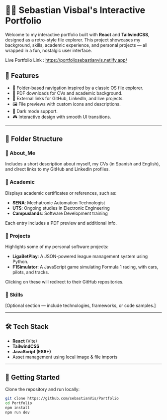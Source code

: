 # 🧑‍💻 Sebastian Visbal's Interactive Portfolio

Welcome to my interactive portfolio built with **React** and **TailwindCSS**, designed as a retro-style file explorer. This project showcases my background, skills, academic experience, and personal projects — all wrapped in a fun, nostalgic user interface.

Live Portfolio Link : https://portfoliosebastianvis.netlify.app/

## 🌟 Features

- 📁 Folder-based navigation inspired by a classic OS file explorer.
- 📄 PDF downloads for CVs and academic background.
- 🔗 External links for GitHub, LinkedIn, and live projects.
- 🖼️ File previews with custom icons and descriptions.
- 🌙 Dark mode support.
- 🎮 Interactive design with smooth UI transitions.

---

## 📂 Folder Structure

### 📁 About_Me
Includes a short description about myself, my CVs (in Spanish and English), and direct links to my GitHub and LinkedIn profiles.

### 📁 Academic
Displays academic certificates or references, such as:
- **SENA**: Mechatronic Automation Technologist
- **UTS**: Ongoing studies in Electronic Engineering
- **Campuslands**: Software Development training

Each entry includes a PDF preview and additional info.

### 📁 Projects
Highlights some of my personal software projects:
- **LigaBetPlay**: A JSON-powered league management system using Python.
- **F1Simulator**: A JavaScript game simulating Formula 1 racing, with cars, pilots, and tracks.

Clicking on these will redirect to their GitHub repositories.

### 📁 Skills
[Optional section — include technologies, frameworks, or code samples.]

---

## 🛠️ Tech Stack

- **React** (Vite)
- **TailwindCSS**
- **JavaScript (ES6+)**
- Asset management using local image & file imports

---

## 🚀 Getting Started

Clone the repository and run locally:

```bash
git clone https://github.com/sebastianVis/Portfolio
cd Portfolio
npm install
npm run dev
